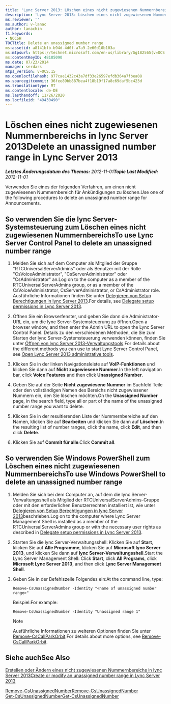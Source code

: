 ```yaml
---
title: 'Lync Server 2013: Löschen eines nicht zugewiesenen Nummernbereichs'
description: 'Lync Server 2013: Löschen eines nicht zugewiesenen Nummernbereichs'
ms.reviewer: ''
ms.author: v-lanac
author: lanachin
f1.keywords:
- NOCSH
TOCTitle: Delete an unassigned number range
ms:assetid: a8141bfb-b94d-4d0f-a7a9-2e60d10b103a
ms:mtpsurl: https://technet.microsoft.com/en-us/library/Gg182565(v=OCS.15)
ms:contentKeyID: 48185090
ms.date: 07/23/2014
manager: serdars
mtps_version: v=OCS.15
ms.openlocfilehash: 977cae1432c43a7df33e26597efdb364a7fbea08
ms.sourcegitcommit: 36fee89bb887bea4f18b19f17a8c69daf5bc423d
ms.translationtype: MT
ms.contentlocale: de-DE
ms.lasthandoff: 11/26/2020
ms.locfileid: "49430490"
---
```

# <a name="delete-an-unassigned-number-range-in-lync-server-2013"></a><span data-ttu-id="d32d7-103">Löschen eines nicht zugewiesenen Nummernbereichs in lync Server 2013</span><span class="sxs-lookup"><span data-stu-id="d32d7-103">Delete an unassigned number range in Lync Server 2013</span></span>

<div data-xmlns="http://www.w3.org/1999/xhtml">

<div class="topic" data-xmlns="http://www.w3.org/1999/xhtml" data-msxsl="urn:schemas-microsoft-com:xslt" data-cs="https://msdn.microsoft.com/">

<div data-asp="https://msdn2.microsoft.com/asp">



</div>

<div id="mainSection">

<div id="mainBody"><span data-ttu-id="d32d7-104">

<span> </span></span><span class="sxs-lookup"><span data-stu-id="d32d7-104">

<span> </span></span></span>

<span data-ttu-id="d32d7-105">_**Letztes Änderungsdatum des Themas:** 2012-11-01_</span><span class="sxs-lookup"><span data-stu-id="d32d7-105">_**Topic Last Modified:** 2012-11-01_</span></span>

<span data-ttu-id="d32d7-106">Verwenden Sie eines der folgenden Verfahren, um einen nicht zugewiesenen Nummernbereich für Ankündigungen zu löschen.</span><span class="sxs-lookup"><span data-stu-id="d32d7-106">Use one of the following procedures to delete an unassigned number range for Announcements.</span></span>

<div>

## <a name="to-use-lync-server-control-panel-to-delete-an-unassigned-number-range"></a><span data-ttu-id="d32d7-107">So verwenden Sie die lync Server-Systemsteuerung zum Löschen eines nicht zugewiesenen Nummernbereichs</span><span class="sxs-lookup"><span data-stu-id="d32d7-107">To use Lync Server Control Panel to delete an unassigned number range</span></span>

1.  <span data-ttu-id="d32d7-108">Melden Sie sich auf dem Computer als Mitglied der Gruppe "RTCUniversalServerAdmins" oder als Benutzer mit der Rolle "CsVoiceAdministrator", "CsServerAdministrator" oder "CsAdministrator" an.</span><span class="sxs-lookup"><span data-stu-id="d32d7-108">Log on to the computer as a member of the RTCUniversalServerAdmins group, or as a member of the CsVoiceAdministrator, CsServerAdministrator, or CsAdministrator role.</span></span> <span data-ttu-id="d32d7-109">Ausführliche Informationen finden Sie unter [Delegieren von Setup Berechtigungen in lync Server 2013](lync-server-2013-delegate-setup-permissions.md).</span><span class="sxs-lookup"><span data-stu-id="d32d7-109">For details, see [Delegate setup permissions in Lync Server 2013](lync-server-2013-delegate-setup-permissions.md).</span></span>

2.  <span data-ttu-id="d32d7-110">Öffnen Sie ein Browserfenster, und geben Sie dann die Administrator-URL ein, um die lync Server-Systemsteuerung zu öffnen.</span><span class="sxs-lookup"><span data-stu-id="d32d7-110">Open a browser window, and then enter the Admin URL to open the Lync Server Control Panel.</span></span> <span data-ttu-id="d32d7-111">Details zu den verschiedenen Methoden, die Sie zum Starten der lync Server-Systemsteuerung verwenden können, finden Sie unter [Öffnen von lync Server 2013-Verwaltungstools](lync-server-2013-open-lync-server-administrative-tools.md).</span><span class="sxs-lookup"><span data-stu-id="d32d7-111">For details about the different methods you can use to start Lync Server Control Panel, see [Open Lync Server 2013 administrative tools](lync-server-2013-open-lync-server-administrative-tools.md).</span></span>

3.  <span data-ttu-id="d32d7-112">Klicken Sie in der linken Navigationsleiste auf **VoIP-Funktionen** und klicken Sie dann auf **Nicht zugewiesene Nummer**.</span><span class="sxs-lookup"><span data-stu-id="d32d7-112">In the left navigation bar, click **Voice Features** and then click **Unassigned Number**.</span></span>

4.  <span data-ttu-id="d32d7-113">Geben Sie auf der Seite **Nicht zugewiesene Nummer** im Suchfeld Teile oder den vollständigen Namen des Bereichs nicht zugewiesener Nummern ein, den Sie löschen möchten.</span><span class="sxs-lookup"><span data-stu-id="d32d7-113">On the **Unassigned Number** page, in the search field, type all or part of the name of the unassigned number range you want to delete.</span></span>

5.  <span data-ttu-id="d32d7-114">Klicken Sie in der resultierenden Liste der Nummernbereiche auf den Namen, klicken Sie auf **Bearbeiten** und klicken Sie dann auf **Löschen**.</span><span class="sxs-lookup"><span data-stu-id="d32d7-114">In the resulting list of number ranges, click the name, click **Edit**, and then click **Delete**.</span></span>

6.  <span data-ttu-id="d32d7-115">Klicken Sie auf **Commit für alle**.</span><span class="sxs-lookup"><span data-stu-id="d32d7-115">Click **Commit all**.</span></span>

</div>

<div>

## <a name="to-use-windows-powershell-to-delete-an-unassigned-number-range"></a><span data-ttu-id="d32d7-116">So verwenden Sie Windows PowerShell zum Löschen eines nicht zugewiesenen Nummernbereichs</span><span class="sxs-lookup"><span data-stu-id="d32d7-116">To use Windows PowerShell to delete an unassigned number range</span></span>

1.  <span data-ttu-id="d32d7-117">Melden Sie sich bei dem Computer an, auf dem die lync Server-Verwaltungsshell als Mitglied der RTCUniversalServerAdmins-Gruppe oder mit den erforderlichen Benutzerrechten installiert ist, wie unter [Delegieren von Setup Berechtigungen in lync Server 2013](lync-server-2013-delegate-setup-permissions.md)beschrieben.</span><span class="sxs-lookup"><span data-stu-id="d32d7-117">Log on to the computer where Lync Server Management Shell is installed as a member of the RTCUniversalServerAdmins group or with the necessary user rights as described in [Delegate setup permissions in Lync Server 2013](lync-server-2013-delegate-setup-permissions.md).</span></span>

2.  <span data-ttu-id="d32d7-118">Starten Sie die lync Server-Verwaltungsshell: Klicken Sie auf **Start**, klicken Sie auf **Alle Programme**, klicken Sie auf **Microsoft lync Server 2013**, und klicken Sie dann auf **lync Server-Verwaltungsshell**.</span><span class="sxs-lookup"><span data-stu-id="d32d7-118">Start the Lync Server Management Shell: Click **Start**, click **All Programs**, click **Microsoft Lync Server 2013**, and then click **Lync Server Management Shell**.</span></span>

3.  <span data-ttu-id="d32d7-119">Geben Sie in der Befehlszeile Folgendes ein:</span><span class="sxs-lookup"><span data-stu-id="d32d7-119">At the command line, type:</span></span>
    
        Remove-CsUnassignedNumber -Identity "<name of unassigned number range>" 
    
    <span data-ttu-id="d32d7-120">Beispiel:</span><span class="sxs-lookup"><span data-stu-id="d32d7-120">For example:</span></span>
    
        Remove-CsUnassignedNumber -Identity "Unassigned range 1"
    
    <div>
    

    > [!NOTE]  
    > <span data-ttu-id="d32d7-121">Ausführliche Informationen zu weiteren Optionen finden Sie unter <A href="https://docs.microsoft.com/powershell/module/skype/Remove-CsCallParkOrbit">Remove-CsCallParkOrbit</A>.</span><span class="sxs-lookup"><span data-stu-id="d32d7-121">For details about more options, see <A href="https://docs.microsoft.com/powershell/module/skype/Remove-CsCallParkOrbit">Remove-CsCallParkOrbit</A>.</span></span>

    
    </div>

</div>

<div>

## <a name="see-also"></a><span data-ttu-id="d32d7-122">Siehe auch</span><span class="sxs-lookup"><span data-stu-id="d32d7-122">See Also</span></span>


[<span data-ttu-id="d32d7-123">Erstellen oder Ändern eines nicht zugewiesenen Nummernbereichs in lync Server 2013</span><span class="sxs-lookup"><span data-stu-id="d32d7-123">Create or modify an unassigned number range in Lync Server 2013</span></span>](lync-server-2013-create-or-modify-an-unassigned-number-range.md)  


[<span data-ttu-id="d32d7-124">Remove-CsUnassignedNumber</span><span class="sxs-lookup"><span data-stu-id="d32d7-124">Remove-CsUnassignedNumber</span></span>](https://docs.microsoft.com/powershell/module/skype/Remove-CsUnassignedNumber)  
[<span data-ttu-id="d32d7-125">Get-CsUnassignedNumber</span><span class="sxs-lookup"><span data-stu-id="d32d7-125">Get-CsUnassignedNumber</span></span>](https://docs.microsoft.com/powershell/module/skype/Get-CsUnassignedNumber)  
  

<span data-ttu-id="d32d7-126"></div>

</div>

<span> </span>

</div>

</div>

</span><span class="sxs-lookup"><span data-stu-id="d32d7-126"></div>

</div>

<span> </span>

</div>

</div>

</span></span></div>

